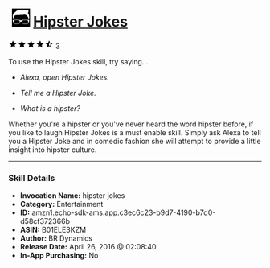 # &nbsp;<img src="skill_icon" alt="Hipster Jokes icon" width="36"> [Hipster Jokes](http://alexa.amazon.com/#skills/amzn1.echo-sdk-ams.app.c3ec6c23-b9d7-4190-b7d0-d58cf372366b)
![4.8 stars](../../images/ic_star_black_18dp_1x.png)![4.8 stars](../../images/ic_star_black_18dp_1x.png)![4.8 stars](../../images/ic_star_black_18dp_1x.png)![4.8 stars](../../images/ic_star_black_18dp_1x.png)![4.8 stars](../../images/ic_star_half_black_18dp_1x.png) 3

To use the Hipster Jokes skill, try saying...

* *Alexa, open Hipster Jokes.*

* *Tell me a Hipster Joke.*

* *What is a hipster?*

Whether you're a hipster or you've never heard the word hipster before, if you like to laugh Hipster Jokes is a must enable skill. Simply ask Alexa to tell you a Hipster Joke and in comedic fashion she will attempt to provide a little insight into hipster culture.

***

### Skill Details

* **Invocation Name:** hipster jokes
* **Category:** Entertainment
* **ID:** amzn1.echo-sdk-ams.app.c3ec6c23-b9d7-4190-b7d0-d58cf372366b
* **ASIN:** B01ELE3KZM
* **Author:** BR Dynamics
* **Release Date:** April 26, 2016 @ 02:08:40
* **In-App Purchasing:** No
